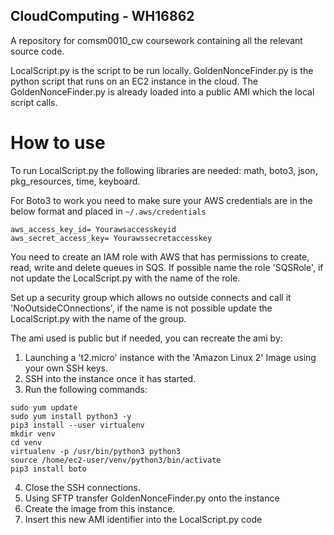 ## CloudComputing - WH16862

A repository for comsm0010_cw coursework containing all the relevant source code.

LocalScript.py is the script to be run locally. GoldenNonceFinder.py is the python script that runs on an EC2 instance in the cloud. The GoldenNonceFinder.py is already loaded into a public AMI which the local script calls.

# How to use
To run LocalScript.py the following libraries are needed: math, boto3, json, pkg_resources, time, keyboard. 

For Boto3 to work you need to make sure your AWS credentials are in the below format and placed in  `~/.aws/credentials`
```shell
aws_access_key_id= Yourawsaccesskeyid    
aws_secret_access_key= Yourawssecretaccesskey 
 ```
 
You need to create an IAM role with AWS that has permissions to create, read, write and delete queues in SQS. If possible name the role 'SQSRole', if not update the LocalScript.py with the name of the role.

Set up a security group which allows no outside connects and call it 'NoOutsideCOnnections', if the name is not possible update the LocalScript.py with the name of the group.

The ami used is public but if needed, you can recreate the ami by:
  1. Launching a 't2.micro' instance with the 'Amazon Linux 2' Image using your own SSH keys.
  2. SSH into the instance once it has started.
  3. Run the following commands:
```shell
sudo yum update
sudo yum install python3 -y
pip3 install --user virtualenv
mkdir venv
cd venv
virtualenv -p /usr/bin/python3 python3
source /home/ec2-user/venv/python3/bin/activate
pip3 install boto
 ```
  4. Close the SSH connections.
  5. Using SFTP transfer GoldenNonceFinder.py onto the instance
  6. Create the image from this instance.
  7. Insert this new AMI identifier into the LocalScript.py code
